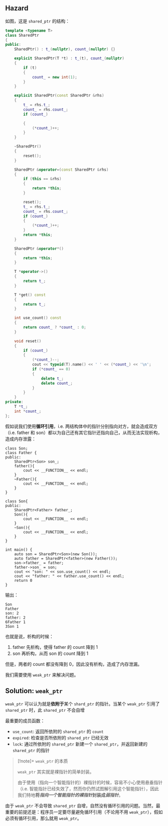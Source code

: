 ## Hazard

如图，这是 `shared_ptr` 的结构：

```cpp
template <typename T>
class SharedPtr
{
public:
    SharedPtr() : t_(nullptr), count_(nullptr) {}

    explicit SharedPtr(T *t) : t_(t), count_(nullptr)
    {
        if (t)
        {
            count_ = new int(1);
        }
    }

    explicit SharedPtr(const SharedPtr &rhs)
    {
        t_ = rhs.t_;
        count_ = rhs.count_;
        if (count_)

        {
            (*count_)++;
        }
    }

    ~SharedPtr()
    {
        reset();
    }

    SharedPtr &operator=(const SharedPtr &rhs)
    {
        if (this == &rhs)
        {
            return *this;
        }

        reset();
        t_ = rhs.t_;
        count_ = rhs.count_;
        if (count_)
        {
            (*count_)++;
        }
        return *this;
    }

    SharedPtr &operator*()
    {
        return *this;
    }

    T *operator->()
    {
        return t_;
    }

    T *get() const
    {
        return t_;
    }

    int use_count() const
    {
        return count_ ? *count_ : 0;
    }

    void reset()
    {
        if (count_)
        {
            (*count_)--;
            cout << typeid(T).name() << ' ' << (*count_) << '\n';
            if (*count_ == 0)
            {
                delete t_;
                delete count_;
            }
        }
    }
private:
    T *t_;
    int *count_;
};
```

假如说我们使用**循环引用**，i.e. 两结构体中的指针分别指向对方，就会造成双方（i.e. father 和 son）都以为自己还有其它指针还指向自己，从而无法实现析构，造成内存泄露：

```
class Son;
class Father {
public:
    SharedPtr<Son> son_;
    father(){
        cout << __FUNCTION__ << endl;
    }
    ~Father(){
        cout << __FUNCTION__ << endl;
    }
}

class Son{
public:
    SharedPtr<Father> father_;
    Son(){
        cout << __FUNCTION__ << endl;
    }
    ~Son(){
        cout << __FUNCTION__ << endl;
    }
}

int main() {
    auto son = SharedPtr<Son>(new Son());
    auto father = SharedPtr<father>(new Father());
    son->father_ = father;
    father->son_ = son;
    cout << "son: " << son.use_count() << endl;
    cout << "father: " << father.use_count() << endl;
    return 0
}
```

输出：

```
Son
Father
son: 2
father: 2
6Father 1
3Son 1
```

也就是说，析构的时候：

1. father 先析构，使得 father 的 count 降到 1
2. son 再析构，从而 son 的 count 降到 1

但是，两者的 count 都没有降到 0，因此没有析构，造成了内存泄漏。

我们需要使用 `weak_ptr` 来解决问题。

## Solution: `weak_ptr`

`weak_ptr` 可以认为就是**依附于**某个 `shard_ptr` 的指针。当某个 `weak_ptr` 引用了 `shared_ptr` 时，此 `shared_ptr` 不会自增

最重要的成员函数：

- `use_count`: 返回所依附的 `shared_ptr` 的 `count`
- `expired`: 检查是否所依附的 `shared_ptr` 已经无效
- `lock`: 通过所依附的 `shared_ptr` 新建一个 `shared_ptr`，并返回新建的 `shared_ptr` 的指针

> [!note]+ `weak_ptr` 的本质
> 
> `weak_ptr` 其实就是裸指针的简单封装。
> 
> 由于使用（指向一个智能指针的）裸指针的时候，容易不小心使用悬垂指针（i.e. 智能指针已经失效了，然而你仍然试图解引用这个智能指针），因此我们特地**将*指向一个智能指针的裸指针*封装成*弱指针***。

由于 `weak_ptr` 不会导致 `shared_ptr` 自增，自然没有循环引用的问题。当然，最重要的前提还是：程序员一定要尽量避免循环引用（不论用不用 `weak_ptr`），假如必须有循环引用，那么就用 `weak_ptr`。
